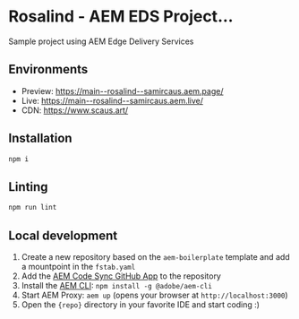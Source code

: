 # Rosalind - AEM EDS Project...
Sample project using AEM Edge Delivery Services 

## Environments
- Preview: https://main--rosalind--samircaus.aem.page/
- Live: https://main--rosalind--samircaus.aem.live/
- CDN: https://www.scaus.art/

## Installation

```sh
npm i
```

## Linting

```sh
npm run lint
```

## Local development

1. Create a new repository based on the `aem-boilerplate` template and add a mountpoint in the `fstab.yaml`
1. Add the [AEM Code Sync GitHub App](https://github.com/apps/aem-code-sync) to the repository
1. Install the [AEM CLI](https://github.com/adobe/helix-cli): `npm install -g @adobe/aem-cli`
1. Start AEM Proxy: `aem up` (opens your browser at `http://localhost:3000`)
1. Open the `{repo}` directory in your favorite IDE and start coding :)
